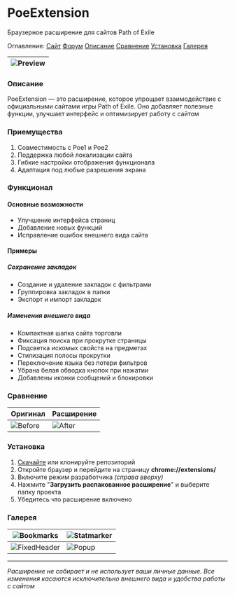# PoeExtension
Браузерное расширение для сайтов Path of Exile

Оглавление:
[Сайт](https://custompoe.ru)
[Форум](https://ru.pathofexile.com/forum/view-thread/3703253)
[Описание](#Описание)
[Сравнение](#Сравнение)
[Установка](#Установка)
[Галерея](#Галерея)

| ![Preview](https://custompoe.ru/img/screens/trade/tradePreview.png) |
|-------------|

### Описание
PoeExtension — это расширение, которое упрощает взаимодействие с официальными сайтами игры Path of Exile. Оно добавляет полезные функции, улучшает интерфейс и оптимизирует работу с сайтом

### Приемущества
1. Совместимость с Poe1 и Poe2
2. Поддержка любой локализации сайта
3. Гибкие настройки отображения функционала
4. Адаптация под любые разрешения экрана

### Функционал
#### Основные возможности
- Улучшение интерфейса страниц
- Добавление новых функций
- Исправление ошибок внешнего вида сайта

#### Примеры
##### Сохранение закладок
- Создание и удаление закладок с фильтрами
- Группировка закладок в папки
- Экспорт и импорт закладок
##### Изменения внешнего вида
- Компактная шапка сайта торговли
- Фиксация поиска при прокрутке страницы
- Подсветка искомых свойств на предметах
- Стилизация полосы прокрутки
- Переключение языка без потери фильтров
- Убрана белая обводка кнопок при нажатии
- Добавлены иконки сообщений и блокировки

### Сравнение
| Оригинал | Расширение |
|-------------|-------------|
| ![Before](https://custompoe.ru/img/screens/trade/tradeBefore.png) | ![After](https://custompoe.ru/img/screens/trade/tradeAfter.png) |

### Установка
1. [Скачайте](https://github.com/BeardedMark/PoeExtension/archive/refs/heads/main.zip) или клонируйте репозиторий 
2. Откройте браузер и перейдите на страницу **chrome://extensions/**
3. Включите режим разработчика *(справа вверху)*
4. Нажмите "**Загрузить распакованное расширение**" и выберите папку проекта
4. Убедитесь что расширение включено

### Галерея
| ![Bookmarks](https://custompoe.ru/img/screens/trade/bookmarks.png) | ![Statmarker](https://custompoe.ru/img/screens/trade/statmarker.png) |
|-------------|-------------|
| ![FixedHeader](https://custompoe.ru/img/screens/trade/fixedHeader.png) | ![Popup](https://custompoe.ru/img/screens/trade/popup.png) |

---
*Расширение не собирает и не использует ваши личные данные. Все изменения касаются исключительно внешнего вида и удобства работы с сайтом*
